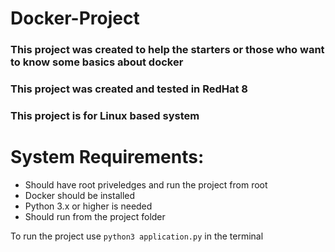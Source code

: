 # Docker-Project

### This project was created to help the starters or those who want to know some basics about docker
### This project was created and tested in RedHat 8
### This project is for Linux based system

# System Requirements:
* Should have root priveledges and run the project from root
* Docker should be installed
* Python 3.x or higher is needed
* Should run from the project folder

To run the project use ` python3 application.py ` in the terminal
